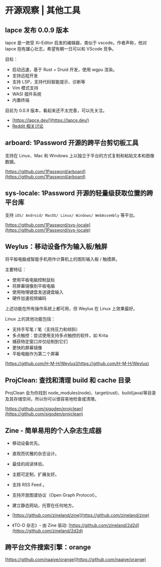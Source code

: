 # 开源观察 | 其他工具

## lapce 发布 0.0.9 版本

lapce 是一款受 Xi-Editor 启发的编辑器，类似于 vscode。作者声称，他对 lapce 抱有雄心壮志，希望有朝一日可以和 VScode 竞争。

目标：

- 启动迅速，基于 Rust + Druid 开发，使用 wgpu 渲染。
- 支持远程开发
- 支持 LSP，支持代码智能提示、诊断等
- Vim 模式支持
- WASI 插件系统
- 内置终端

目前为 0.0.9 版本，看起来还不太完善，可以先关注。

- [https://lapce.dev/](https://lapce.dev/)
- [Reddit 相关讨论](https://www.reddit.com/r/rust/comments/t550wy/lapce_open_source_code_editor_inspired_by_xieditor/)

## arboard: 1Password 开源的跨平台剪切板工具

支持在 Linux、Mac 和 Windows 上以独立于平台的方式复制和粘贴文本和图像数据。

[https://github.com/1Password/arboard](https://github.com/1Password/arboard)

## sys-locale: 1Password 开源的轻量级获取位置的跨平台库

支持 `iOS/ Android/ MacOS/ Linux/ Windows/ WebAssembly` 等平台。

[https://github.com/1Password/sys-locale](https://github.com/1Password/sys-locale)

## Weylus：移动设备作为输入板/触屏

将平板电脑或智能手机用作计算机上的图形输入板 / 触摸屏。

主要特征：

- 使用平板电脑控制鼠标
- 将屏幕镜像到平板电脑
- 使用物理键盘发送键盘输入
- 硬件加速视频编码

上述功能在所有操作系统上都可用，但 Weylus 在 Linux 上效果最好。

Linux 上的其他功能包括：

- 支持手写笔 / 笔（支持压力和倾斜）
- 多点触控：尝试使用支持多点触控的软件，如 Krita
- 捕获特定窗口并仅绘制到它们
- 更快的屏幕镜像
- 平板电脑作为第二个屏幕

[https://github.com/H-M-H/Weylus](https://github.com/H-M-H/Weylus)

## ProjClean: 查找和清理 build 和 cache 目录

ProjClean 会为你找到 node_modules(node)、target(rust)、build(java)等目录及其存储空间，所以你可以很容易地检查或清理。

[https://github.com/sigoden/projclean](https://github.com/sigoden/projclean)

## Zine - 简单易用的个人杂志生成器

- 移动设备优先。
- 直观而优雅的杂志设计。
- 最佳的阅读体验。
- 主题可定制，扩展友好。
- 支持 RSS Feed 。
- 支持开放图谱协议（Open Graph Protocol）。
- 建立静态网站，托管在任何地方。

- [https://github.com/zineland/zine](https://github.com/zineland/zine)
- 《TO-D 杂志》- 由 Zine 驱动: [https://github.com/zineland/2d2d](https://github.com/zineland/2d2d)

## 跨平台文件搜索引擎：orange

[https://github.com/naaive/orange](https://github.com/naaive/orange)